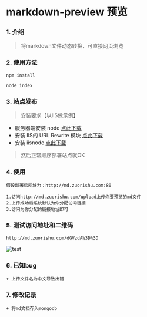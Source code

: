 # markdown-preview 预览

### 1. 介绍

> 将markdown文件动态转换，可直接网页浏览
    
### 2. 使用方法
```
npm install

node index
```
### 3. 站点发布
> 安装要求【以IIS做示例】
- 服务器端安装 node [点此下载](http://nodejs.org/)
- 安装 IIS的 URL Rewrite 模块 [点此下载]( http://www.iis.net/downloads/microsoft/url-rewrite)
- 安装 iisnode [点此下载](https://github.com/tjanczuk/iisnode/releases/download/v0.2.11/iisnode-full-v0.2.11-x64.msi)
> 然后正常顺序部署站点就OK


### 4. 使用
```
假设部署后网址为：http://md.zuorishu.com:80

1.访问http://md.zuorishu.com/upload上传你要预览的md文件
2.上传成功后系统默认为你分配访问链接
3.访问为你分配的链接地址即可

```
### 5. 测试访问地址和二维码
```
http://md.zuorishu.com/dGVzdA%3D%3D
```
![test](http://qr.api.cli.im/qr?data=http%253A%252F%252Fmd.zuorishu.com%252FdGVzdA%25253D%25253D&level=H&transparent=false&bgcolor=%23ffffff&forecolor=%23000000&blockpixel=12&marginblock=1&logourl=&size=280&kid=cliim&key=fa86d219a610494d1dce0531512e3dc3)

### 6. 已知bug
```
+ 上传文件名为中文导致出错
```

### 7. 修改记录
```
+ 将md文档存入mongodb
```
